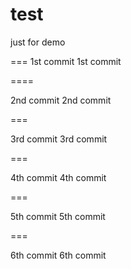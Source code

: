 test
====

just for demo


===
1st commit
1st commit

====

2nd commit
2nd commit

===

3rd commit
3rd commit

===

4th commit
4th commit


===

5th commit
5th commit


===

6th commit
6th commit



